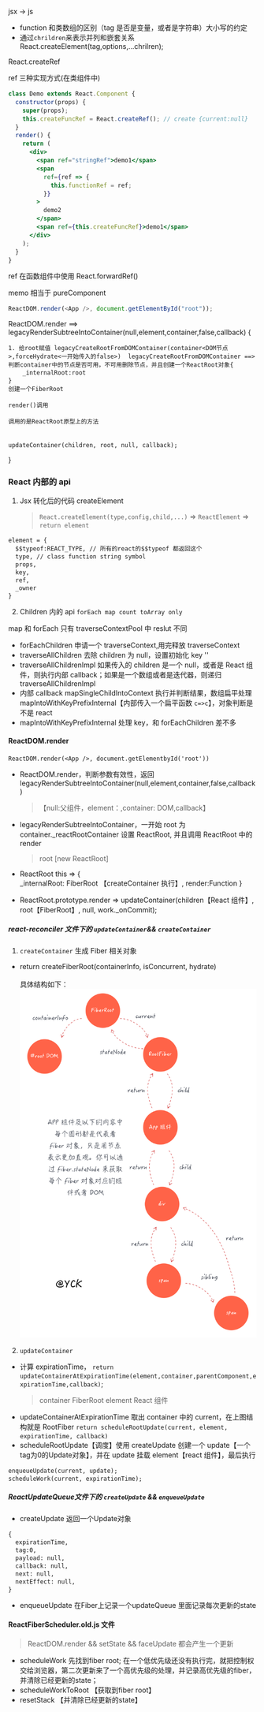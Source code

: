 jsx -> js

- function 和类数组的区别（tag 是否是变量，或者是字符串）大小写的约定
- 通过`chrildren`来表示并列和嵌套关系
  React.createElement(tag,options,...chrilren);

React.createRef

ref 三种实现方式(在类组件中)

```jsx
class Demo extends React.Component {
  constructor(props) {
    super(props);
    this.createFuncRef = React.createRef(); // create {current:null}
  }
  render() {
    return (
      <div>
        <span ref="stringRef">demo1</span>
        <span
          ref={ref => {
            this.functionRef = ref;
          }}
        >
          demo2
        </span>
        <span ref={this.createFuncRef}>demo1</span>
      </div>
    );
  }
}
```

ref 在函数组件中使用 React.forwardRef()

memo 相当于 pureComponent

```js
ReactDOM.render(<App />, document.getElementById("root"));
```

ReactDOM.render
==> legacyRenderSubtreeIntoContainer(null,element,container,false,callback) {

    1. 给root赋值 legacyCreateRootFromDOMContainer(container<DOM节点>,forceHydrate<一开始传入的false>)  legacyCreateRootFromDOMContainer ==> 判断container中的节点是否可用，不可用删除节点，并且创建一个ReactRoot对象{
        _internalRoot:root
    }
    创建一个FiberRoot

    render()调用

    调用的是ReactRoot原型上的方法


    updateContainer(children, root, null, callback);

}

### React 内部的 api

1. Jsx 转化后的代码 createElement
   > `React.createElement(type,config,child,...)` => `ReactElement` => `return element`

```
element = {
  $$typeof:REACT_TYPE, // 所有的react的$$typeof 都返回这个
  type, // class function string symbol
  props,
  key,
  ref,
  _owner
}
```

2. Children 内的 api `forEach map count toArray only`

map 和 forEach 只有 traverseContextPool 中 reslut 不同

- forEachChildren 申请一个 traverseContext,用完释放 traverseContext
- traverseAllChildren 去除 children 为 null，设置初始化 key ''
- traverseAllChildrenImpl 如果传入的 children 是一个 null，或者是 React 组件，则执行内部 callback；如果是一个数组或者是迭代器，则递归 traverseAllChildrenImpl
- 内部 callback mapSingleChildIntoContext 执行并判断结果，数组扁平处理 mapIntoWithKeyPrefixInternal【内部传入一个扁平函数 `c=>c`】，对象判断是不是 react
- mapIntoWithKeyPrefixInternal 处理 key，和 forEachChildren 差不多

#### ReactDOM.render

```
ReactDOM.render(<App />, document.getElementbyId('root'))
```

- ReactDOM.render，判断参数有效性，返回 legacyRenderSubtreeIntoContainer(null,element,container,false,callback)
  > 【null:父组件，element：<App>,container: DOM,callback】
- legacyRenderSubtreeIntoContainer，一开始 root 为 container.\_reactRootContainer 设置 ReactRoot, 并且调用 ReactRoot 中的 render
  > root [new ReactRoot]
- ReactRoot this => {  
   \_internalRoot: FiberRoot 【createContainer 执行】,
  render:Function
  }

- ReactRoot.prototype.render => updateContainer(children【React 组件】, root【FiberRoot】, null, work.\_onCommit);

##### react-reconciler 文件下的 `updateContainer`&& `createContainer`

1. `createContainer` 生成 Fiber 相关对象

- return createFiberRoot(containerInfo, isConcurrent, hydrate)<br/>
  <br/>
  具体结构如下：
  <br/>
  <img src='./images/FiberRoot.png'>

2. `updateContainer`

- 计算 expirationTime， `return updateContainerAtExpirationTime(element,container,parentComponent,expirationTime,callback)`;
  > container FiberRoot element React 组件
- updateContainerAtExpirationTime 取出 container 中的 current，在上图结构就是 RootFiber `return scheduleRootUpdate(current, element, expirationTime, callback)`
- scheduleRootUpdate【调度】使用 createUpdate 创建一个 update【一个tag为0的Update对象】，并在 update 挂载 element【react 组件】，最后执行

```
enqueueUpdate(current, update);
scheduleWork(current, expirationTime);
```

##### ReactUpdateQueue文件下的 `createUpdate`  && `enqueueUpdate`

- createUpdate 返回一个Update对象
```
{
  expirationTime,
  tag:0,
  payload: null,
  callback: null,
  next: null,
  nextEffect: null,
}
```

- enqueueUpdate 在Fiber上记录一个updateQueue 里面记录每次更新的state


#### ReactFiberScheduler.old.js 文件
> ReactDOM.render  && setState && faceUpdate 都会产生一个更新

- scheduleWork  先找到fiber root; 在一个低优先级还没有执行完，就把控制权交给浏览器，第二次更新来了一个高优先级的处理，并记录高优先级的fiber，并清除已经更新的state；
- scheduleWorkToRoot 【获取到fiber root】
- resetStack 【并清除已经更新的state】